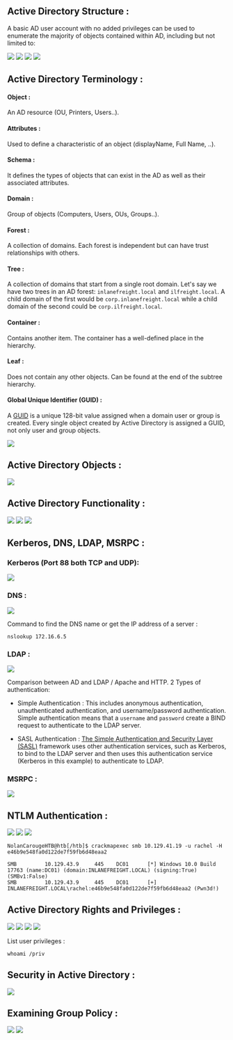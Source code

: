 ## Active Directory Structure : 

A basic AD user account with no added privileges can be used to enumerate the majority of objects contained within AD, including but not limited to:

![](https://github.com/nolancarougepro/Hack-The-Box-Academy/blob/main/Tier%200/Fundamental/Introduction%20To%20Active%20Directory/Images/Domain.png)
![](https://github.com/nolancarougepro/Hack-The-Box-Academy/blob/main/Tier%200/Fundamental/Introduction%20To%20Active%20Directory/Images/TreeAD.png)
![](https://github.com/nolancarougepro/Hack-The-Box-Academy/blob/main/Tier%200/Fundamental/Introduction%20To%20Active%20Directory/Images/AD.png)
![](https://github.com/nolancarougepro/Hack-The-Box-Academy/blob/main/Tier%200/Fundamental/Introduction%20To%20Active%20Directory/Images/ADForestandDomain.png)

## Active Directory Terminology : 
#### Object : 

An AD resource (OU, Printers, Users..).

#### Attributes : 

Used to define a characteristic of an object (displayName, Full Name, ..).

#### Schema : 

It defines the types of objects that can exist in the AD as well as their associated attributes.

#### Domain : 

Group of objects (Computers, Users, OUs, Groups..).

#### Forest : 

A collection of domains. Each forest is independent but can have trust relationships with others.

#### Tree : 

A collection of domains that start from a single root domain.
Let's say we have two trees in an AD forest: `inlanefreight.local` and `ilfreight.local`. A child domain of the first would be `corp.inlanefreight.local` while a child domain of the second could be `corp.ilfreight.local`.

#### Container : 

Contains another item. The container has a well-defined place in the hierarchy.

#### Leaf : 

Does not contain any other objects. Can be found at the end of the subtree hierarchy.

#### Global Unique Identifier (GUID) : 

A [GUID](https://docs.microsoft.com/en-us/windows/win32/adschema/a-objectguid) is a unique 128-bit value assigned when a domain user or group is created. Every single object created by Active Directory is assigned a GUID, not only user and group objects.


![](https://github.com/nolancarougepro/Hack-The-Box-Academy/blob/main/Tier%200/Fundamental/Introduction%20To%20Active%20Directory/Images/dn_rdn2.webp)

## Active Directory Objects : 

![](https://github.com/nolancarougepro/Hack-The-Box-Academy/blob/main/Tier%200/Fundamental/Introduction%20To%20Active%20Directory/Images/adobjects.webp)

## Active Directory Functionality :

![](https://github.com/nolancarougepro/Hack-The-Box-Academy/blob/main/Tier%200/Fundamental/Introduction%20To%20Active%20Directory/Images/RolesMaster.png)
![](https://github.com/nolancarougepro/Hack-The-Box-Academy/blob/main/Tier%200/Fundamental/Introduction%20To%20Active%20Directory/Images/TrustType.png)
![](https://github.com/nolancarougepro/Hack-The-Box-Academy/blob/main/Tier%200/Fundamental/Introduction%20To%20Active%20Directory/Images/trusts-diagram.webp)

## Kerberos, DNS, LDAP, MSRPC : 

### Kerberos (Port 88 both TCP and UDP): 

![](https://github.com/nolancarougepro/Hack-The-Box-Academy/blob/main/Tier%200/Fundamental/Introduction%20To%20Active%20Directory/Images/Kerb_auth.webp)

### DNS : 

![](https://github.com/nolancarougepro/Hack-The-Box-Academy/blob/main/Tier%200/Fundamental/Introduction%20To%20Active%20Directory/Images/dns_highlevel.webp)

Command to find the DNS name or get the IP address of a server :
```powershell-session
nslookup 172.16.6.5
```

### LDAP : 

![](https://github.com/nolancarougepro/Hack-The-Box-Academy/blob/main/Tier%200/Fundamental/Introduction%20To%20Active%20Directory/Images/LDAP_auth.webp)

Comparison between AD and LDAP / Apache and HTTP.
2 Types of authentication:

- Simple Authentication :
This includes anonymous authentication, unauthenticated authentication, and username/password authentication. Simple authentication means that a `username` and `password` create a BIND request to authenticate to the LDAP server.

- SASL Authentication : 
[The Simple Authentication and Security Layer (SASL)](https://en.wikipedia.org/wiki/Simple_Authentication_and_Security_Layer) framework uses other authentication services, such as Kerberos, to bind to the LDAP server and then uses this authentication service (Kerberos in this example) to authenticate to LDAP.

### MSRPC : 

![](https://github.com/nolancarougepro/Hack-The-Box-Academy/blob/main/Tier%200/Fundamental/Introduction%20To%20Active%20Directory/Images/MSRCP.png)

## NTLM Authentication : 

![](https://github.com/nolancarougepro/Hack-The-Box-Academy/blob/main/Tier%200/Fundamental/Introduction%20To%20Active%20Directory/Images/HashProtocol.png)
![](https://github.com/nolancarougepro/Hack-The-Box-Academy/blob/main/Tier%200/Fundamental/Introduction%20To%20Active%20Directory/Images/ntlm_auth.webp)
![](https://github.com/nolancarougepro/Hack-The-Box-Academy/blob/main/Tier%200/Fundamental/Introduction%20To%20Active%20Directory/Images/NTLM%20Auth.png)

```shell-session
NolanCarougeHTB@htb[/htb]$ crackmapexec smb 10.129.41.19 -u rachel -H e46b9e548fa0d122de7f59fb6d48eaa2

SMB         10.129.43.9     445    DC01      [*] Windows 10.0 Build 17763 (name:DC01) (domain:INLANEFREIGHT.LOCAL) (signing:True) (SMBv1:False)
SMB         10.129.43.9     445    DC01      [+] INLANEFREIGHT.LOCAL\rachel:e46b9e548fa0d122de7f59fb6d48eaa2 (Pwn3d!)
```

## Active Directory Rights and Privileges : 

![](https://github.com/nolancarougepro/Hack-The-Box-Academy/blob/main/Tier%200/Fundamental/Introduction%20To%20Active%20Directory/Images/GroupName1.png)
![](https://github.com/nolancarougepro/Hack-The-Box-Academy/blob/main/Tier%200/Fundamental/Introduction%20To%20Active%20Directory/Images/GroupName2.png)
![](https://github.com/nolancarougepro/Hack-The-Box-Academy/blob/main/Tier%200/Fundamental/Introduction%20To%20Active%20Directory/Images/GroupName3.png)
![](https://github.com/nolancarougepro/Hack-The-Box-Academy/blob/main/Tier%200/Fundamental/Introduction%20To%20Active%20Directory/Images/Privilege.png)

List user privileges :
```powershell-session
whoami /priv
```

## Security in Active Directory :

![](https://github.com/nolancarougepro/Hack-The-Box-Academy/blob/main/Tier%200/Fundamental/Introduction%20To%20Active%20Directory/Images/CIA-triad-diag.webp)

## Examining Group Policy : 
![](https://github.com/nolancarougepro/Hack-The-Box-Academy/blob/main/Tier%200/Fundamental/Introduction%20To%20Active%20Directory/Images/Policy.png)
![](https://github.com/nolancarougepro/Hack-The-Box-Academy/blob/main/Tier%200/Fundamental/Introduction%20To%20Active%20Directory/Images/gpo_levels.webp)
